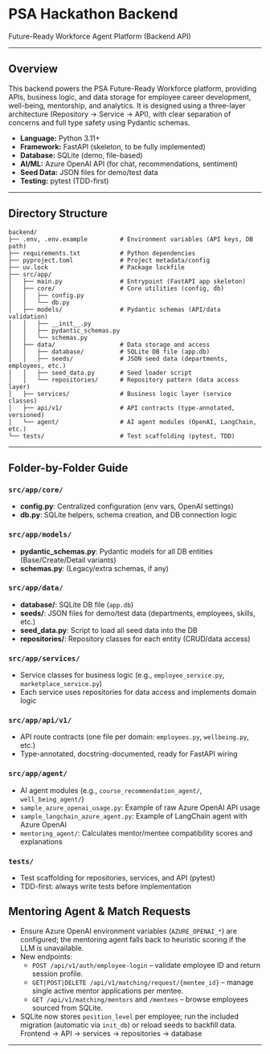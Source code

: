 # PSA Hackathon Backend

Future-Ready Workforce Agent Platform (Backend API)

---

## Overview
This backend powers the PSA Future-Ready Workforce platform, providing APIs, business logic, and data storage for employee career development, well-being, mentorship, and analytics. It is designed using a three-layer architecture (Repository → Service → API), with clear separation of concerns and full type safety using Pydantic schemas.

- **Language:** Python 3.11+
- **Framework:** FastAPI (skeleton, to be fully implemented)
- **Database:** SQLite (demo, file-based)
- **AI/ML:** Azure OpenAI API (for chat, recommendations, sentiment)
- **Seed Data:** JSON files for demo/test data
- **Testing:** pytest (TDD-first)

---

## Directory Structure

```
backend/
├── .env, .env.example         # Environment variables (API keys, DB path)
├── requirements.txt           # Python dependencies
├── pyproject.toml             # Project metadata/config
├── uv.lock                    # Package lockfile
├── src/app/
│   ├── main.py                # Entrypoint (FastAPI app skeleton)
│   ├── core/                  # Core utilities (config, db)
│   │   ├── config.py
│   │   └── db.py
│   ├── models/                # Pydantic schemas (API/data validation)
│   │   ├── __init__.py
│   │   ├── pydantic_schemas.py
│   │   └── schemas.py
│   ├── data/                  # Data storage and access
│   │   ├── database/          # SQLite DB file (app.db)
│   │   ├── seeds/             # JSON seed data (departments, employees, etc.)
│   │   ├── seed_data.py       # Seed loader script
│   │   └── repositories/      # Repository pattern (data access layer)
│   ├── services/              # Business logic layer (service classes)
│   ├── api/v1/                # API contracts (type-annotated, versioned)
│   └── agent/                 # AI agent modules (OpenAI, LangChain, etc.)
└── tests/                     # Test scaffolding (pytest, TDD)
```

---

## Folder-by-Folder Guide

### `src/app/core/`
- **config.py**: Centralized configuration (env vars, OpenAI settings)
- **db.py**: SQLite helpers, schema creation, and DB connection logic

### `src/app/models/`
- **pydantic_schemas.py**: Pydantic models for all DB entities (Base/Create/Detail variants)
- **schemas.py**: (Legacy/extra schemas, if any)

### `src/app/data/`
- **database/**: SQLite DB file (`app.db`)
- **seeds/**: JSON files for demo/test data (departments, employees, skills, etc.)
- **seed_data.py**: Script to load all seed data into the DB
- **repositories/**: Repository classes for each entity (CRUD/data access)

### `src/app/services/`
- Service classes for business logic (e.g., `employee_service.py`, `marketplace_service.py`)
- Each service uses repositories for data access and implements domain logic

### `src/app/api/v1/`
- API route contracts (one file per domain: `employees.py`, `wellbeing.py`, etc.)
- Type-annotated, docstring-documented, ready for FastAPI wiring

### `src/app/agent/`
- AI agent modules (e.g., `course_recommendation_agent/`, `well_being_agent/`)
- `sample_azure_openai_usage.py`: Example of raw Azure OpenAI API usage
- `sample_langchain_azure_agent.py`: Example of LangChain agent with Azure OpenAI
- `mentoring_agent/`: Calculates mentor/mentee compatibility scores and explanations

### `tests/`
- Test scaffolding for repositories, services, and API (pytest)
- TDD-first: always write tests before implementation

## Mentoring Agent & Match Requests

- Ensure Azure OpenAI environment variables (`AZURE_OPENAI_*`) are configured; the mentoring agent falls back to heuristic scoring if the LLM is unavailable.
- New endpoints:
  - `POST /api/v1/auth/employee-login` – validate employee ID and return session profile.
  - `GET|POST|DELETE /api/v1/matching/request/{mentee_id}` – manage single active mentor applications per mentee.
  - `GET /api/v1/matching/mentors` and `/mentees` – browse employees sourced from SQLite.
- SQLite now stores `position_level` per employee; run the included migration (automatic via `init_db`) or reload seeds to backfill data.
Frontend -> API -> services -> repositories -> database
---
